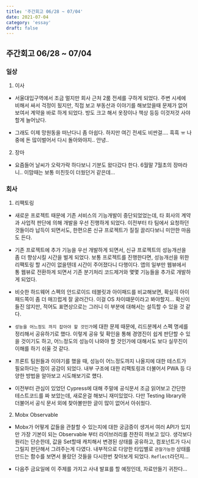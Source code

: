 ```yaml
---
title: '주간회고 06/28 ~ 07/04'
date: 2021-07-04
category: 'essay'
draft: false
---
```


## 주간회고 06/28 ~ 07/04

### 일상

1. 이사

- 서울대입구역에서 조금 멀지만 회사 근처 2룸 전세를 구하게 되었다. 주변 시세에 비해서 싸서 걱정이 됬지만, 직접 보고 부동산과 이야기를 해보았을때 문제가 없어보여서 계약을 바로 하게 되었다. 방도 크고 해서 옷장이나 책상 등등 이것저것 사야할게 늘어났다.

- 그래도 이제 망원동을 떠난다니 좀 아쉽다. 하지만 여긴 전세도 비싼걸.... 흑흑 ㅠ 나중에 돈 많이벌어서 다시 돌아와야지.. 안녕..

2. 장마

- 요즘들어 날씨가 오락가락 하다보니 기분도 왔다갔다 한다. 6월말 7월초의 장마라니.. 이맘때는 보통 미친듯이 더웠던거 같은데...

### 회사

1. 리팩토링

- 새로운 프로젝트 때문에 기존 서비스의 기능개발이 중단되었었는데, 타 회사의 계약과 사업적 판단에 의해 개발을 우선 진행하게 되었다. 이전부터 타 팀에서 요청하던 것들이라 납득이 되면서도, 한편으론 신규 프로젝트가 질질 끌리다보니 미안한 마음도 든다.

- 기존 프로젝트에 추가 기능을 우선 개발하게 되면서, 신규 프로젝트의 성능개선을 좀 더 향상시킬 시간을 벌게 되었다. 보통 프로젝트를 진행한다면, 성능개선을 위한 리팩토링 할 시간이 없을텐데 시간이 주어졌다니 다행이다. 앱의 일부만 웹뷰에서 통 웹뷰로 전환하게 되면서 기존 분기처리 코드제거와 몇몇 기능들을 추가로 개발하게 되었다.

- 비슷한 하드웨어 스펙의 안드로이드 테블릿과 아이패드를 비교해보면, 확실히 아이패드쪽이 좀 더 매끄럽게 잘 굴러간다. 이걸 OS 차이떄문이라고 봐야할지... 확신이 들진 않지만, 적어도 표면상으로는 그러니 이 부분에 대해서는 설득할 수 있을 것 같다.

- `성능을 어느정도 까지 잡아야 할 것인가`에 대한 문제 때문에, 리드분께서 스펙 명세를 정리해서 공유하기로 했다. 이렇게 공유 및 확인을 통해 경영진이 쉽게 판단할 수 있을 것이기도 하고, 어느정도의 성능이 나와야 할 것인가에 대해서도 보다 실무진이 이해를 하기 쉬울 것 같다.

- 프론트 팀원들과 이야기를 했을 때, 성능이 어느정도까지 나올지에 대한 테스트가 필요하다는 점이 공감이 되었다. 내부 구조에 대한 리팩토링과 더불어서 PWA 등 다양한 방법을 알아보고 시도해보기로 헀다.

- 이전부터 관심이 있었던 Cypress에 대해 주말에 공식문서 조금 읽어보고 간단한 테스트코드를 짜 보았는데, 새로운걸 해보니 재미있었다. 다만 Testing library와 더불어서 공식 문서 외에 찾아볼만한 글이 많이 없어서 아쉬웠다.

2. Mobx Observable

- Mobx가 어떻게 값들을 관찰할 수 있는지에 대한 궁금증이 생겨서 여러 API가 있지만 가장 기본이 되는 Observable 부터 라이브러리를 찬찬히 까보고 있다. 생각보다 원리는 단순한데, 값을 Set할때 캐치해서 변경된 상태를 공유하고, 컴포넌트가 다시 그릴지 판단해서 그려주는게 다였다. 내부적으로 다양한 타입별로 `관찰가능한` 상태를 만드는 함수를 보면서 몰랐던 것들을 다시한번 찾아보게 되었다. `Reflect`라던지...

- 다음주 금요일에 이 주제를 가지고 사내 발표를 할 예정인데, 자료만들기 귀찬다...
